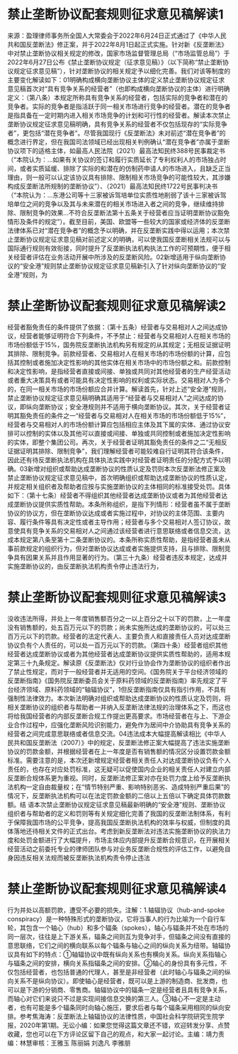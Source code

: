 # 禁止垄断协议配套规则征求意见稿解读1

来源：盈理律师事务所全国人大常委会于2022年6月24日正式通过了《中华人民共和国反垄断法》修正案，并于2022年8月1日起正式实施。针对新《反垄断法》中对禁止垄断协议相关规定的修改，国家市场监督管理总局（“市场监管总局”）于2022年6月27日公布《禁止垄断协议规定（征求意见稿）》（以下简称“禁止垄断协议规定征求意见稿”），针对垄断协议的相关规定予以细化完善。我们对该等制度的主要变化解读如下：01明确构成横向垄断协议主体的定义禁止垄断协议规定征求意见稿首次对“具有竞争关系的经营者”（也即构成横向垄断协议的主体）进行明确定义：（第八条）本规定所称具有竞争关系的经营者，包括实际的竞争者和潜在的竞争者。实际的竞争者是指活跃于同一相关市场进行竞争的经营者。潜在的竞争者是指具备在一定时期内进入相关市场竞争的计划和可行性的经营者。解读本次禁止垄断协议规定征求意见稿明确，具有竞争关系的经营者不仅包括现存的“实际竞争者”，更包括“潜在竞争者”。尽管我国现行《反垄断法》未对前述“潜在竞争者”的概念进行界定，但在我国司法领域已经出现相关判例确认“潜在竞争者”亦属于垄断协议项下的适格主体，如最高人民法院（2021）最高法知民终388号民事裁定书（“本院认为：…如果有关协议的签订和履行实质延长了专利权利人的市场独占时间，或者实质延缓、排除了实际的和潜在的仿制药申请人的市场进入，且缺乏正当理由，则一般可以认定该协议具有排除、限制相关市场竞争的可能性较大，其涉嫌构成反垄断法所规制的垄断协议”）、（2021）最高法知民终1722号民事判决书（“本院认为：…东港公司等十三家被诉驾培单位实质性地削弱了该十三家被诉驾培单位之间的竞争以及其与未来潜在的相关市场进入者之间的竞争，继续维持排除、限制竞争的效果…不符合反垄断法第十五条关于经营者应当证明垄断协议豁免情形及条件的规定”）。截至目前，美国、欧盟等一些较大的国家或经济体的反垄断法律体系已对“潜在竞争者”的概念予以明确，并在反垄断实践中得以运用；本次禁止垄断协议规定征求意见稿对前述定义的明确，可以使我国反垄断相关法规可以与国际通行规则有效衔接，同时提升了反垄断执法机构执法工作的可预期性，便于相关经营者评估在业务活动开展中所涉及的反垄断风险。02新增适用于纵向垄断协议的“安全港”规则禁止垄断协议规定征求意见稿新引入了针对纵向垄断协议的“安全港”规则，为

# 禁止垄断协议配套规则征求意见稿解读2

经营者豁免责任的条件提供了依据：（第十五条）经营者与交易相对人之间达成协议，经营者能够证明符合下列条件，不予禁止：经营者与交易相对人在相关市场的市场份额低于15%，国务院反垄断执法机构另有规定的从其规定；无相反证据证明其排除、限制竞争。前款经营者、交易相对人在相关市场的市场份额的计算，应包括其控制或者施加决定性影响的其他实体在相关市场中的市场份额之和。前款控制和决定性影响，是指经营者直接或间接、单独或共同对其他经营者的生产经营活动或者重大决策具有或者可能具有决定性影响的权利或实际状态。交易相对人为多个的，在同一相关市场的市场份额应合并计算。解读首先，针对上述“安全港”规则，禁止垄断协议规定征求意见稿明确其适用于“经营者与交易相对人”之间达成的协议，即纵向垄断协议；安全港规则并不适用于横向垄断协议。其次，关于经营者证明其豁免责任的条件之一“经营者与交易相对人在相关市场的市场份额低于15%”，经营者与交易相对人的市场份额计算应包括相应主体及其下属的实体、通过协议安排可以控制的实体以及其他可以直接或间接、单独或共同控制或者施加决定性影响的实体，即整个集团公司。再次，关于经营者证明其豁免责任的条件之二“无相反证据证明其排除、限制竞争”，我们理解经营者可能较难自行证明其符合该条件，因此还有待反垄断执法机构在具体执法实践中对经营者证明责任的分配方式予以明确。03新增对组织或帮助达成垄断协议的性质认定及罚则本次反垄断法修正案及禁止垄断协议规定征求意见稿中，首次明确组织或帮助达成垄断协议的性质认定，并规定相关组织者及帮助者应按与实施垄断协议的主体相同的标准接受处罚。具体如下：（第十七条）经营者不得组织其他经营者达成垄断协议或者为其他经营者达成垄断协议提供实质性帮助。本条所称组织，是指下列情形：经营者虽不属于垄断协议的协议方，但在垄断协议达成或者实施过程中，对协议的主体范围、主要内容、履行条件等具有决定性或者主导作用；经营者与多个交易相对人签订协议，故意使具有竞争关系的交易相对人之间通过该经营者进行意思联络或者信息交流，达成本规定第八条至第十二条垄断协议的。本条所称实质性帮助，是指经营者虽未从事前款规定的组织行为，但对垄断协议达成或者实施提供支持，且与排除、限制竞争具有因果关系并且作用显著的行为。（第三十九条）经营者违反本规定，达成并实施垄断协议的，由反垄断执法机构责令停止违法行为，

# 禁止垄断协议配套规则征求意见稿解读3

没收违法所得，并处上一年度销售额百分之一以上百分之十以下的罚款，上一年度没有销售额的，处五百万元以下的罚款；尚未实施所达成的垄断协议的，可以处三百万元以下的罚款。经营者的法定代表人、主要负责人和直接责任人员对达成垄断协议负有个人责任的，可以处一百万元以下的罚款。（第四十条）经营者组织其他经营者达成垄断协议或者为其他经营者达成垄断协议提供实质性帮助的，适用本规定第三十九条规定。解读原《反垄断法》仅对行业协会作为垄断协议的组织者作出了禁止性规定，而对于一般经营者并无适用的空间。《国务院关于平台经济领域的反垄断指南》《国务院反垄断委员会关于原料药领域的反垄断指南》率先规定了平台经济领域、原料药领域的“轴辐协议”，1但反垄断指南仅具有指引作用，不具有强制性法律效力。本次新法明确对组织或帮助达成垄断协议的性质认定及罚则，将相关垄断协议的组织者与帮助者一并纳入反垄断法律法规的治理体系之下，而这也将给我国经营者的内部反垄断合规工作提出更高要求。市场经营者在与上、下游企业合作过程中，应强化垄断风险识别能力，避免作为居间中介协助具有竞争关系的经营者之间完成意思联络或者信息交流。04违法成本大幅提高解读相比《中华人民共和国反垄断法（2007）》中的规定，反垄断法修正案大幅提高了违法实施垄断协议的罚款金额，并根据经营者在上一年度是否有销售额的情况区分设置罚款金额标准。需要注意的是，本次还新增规定经营者相关责任人对达成垄断协议负有个人责任的，也存在对应处罚标准，这无疑可以促使国内企业的相关责任人对建立内部反垄断合规体系更为重视。同时，反垄断法修正案对亦在处罚力度上给予反垄断执法机构一定自由裁量权；在“情节特别严重、影响特别恶劣、造成特别严重后果”的情况下，反垄断执法机构可以在法定罚款金额的二倍以上五倍以下确定具体罚款数额。结 语本次禁止垄断协议规定征求意见稿最新明确的“安全港”规则、垄断协议组织者与帮助者的定义和罚则等有关规定细化完善了我国的反垄断法制体系，有利于保障我国市场的公平竞争，提高我国反垄断执法机构的效率与权威，但制度的具体落地还待相关文件的正式出台。考虑到新反垄断法对违法实施垄断协议的执法力度和处罚金额进行了大幅提升，市场主体应内部提升反垄断合规意识，在开展相关经营活动之前委托专业的律师团队参与对业务反垄断合规性的评估工作，以避免自身因违反相关法规而被反垄断执法机构责令停止违法

# 禁止垄断协议配套规则征求意见稿解读4

行为并处以高额罚款，遭受不必要的损失。注解：1.轴辐协议（hub-and-spoke conspiracy）是一种特殊形式的垄断协议，它将当事人的行为比喻为一个自行车轮，其包含一个轴心（hub）和多个辐条（spokes），轴心与辐条并不处在市场的同一层次，往往是上下游关系，辐条之间则互为竞争对手，但辐条之间没有直接的意思联络，它们之间的横向联系以每个辐条与轴心之间的纵向关系为纽带。轴辐协议具有如下的特点：①轴辐协议中既有纵向关系也有横向关系。纵向关系指轴心与辐条之间的安排，横向关系指辐条之间的安排。②轴心的身份具有多元性，不仅包括经营者，也包括普通的代理人，甚至是非经营者（此时轴心与辐条之间的纵向关系不是纵向协议）。即使轴心是经营者，既可以是上游的制造商、批发商，也可以是下游的分销商、零售商。轴辐协议中的辐条一定是经营者且具有竞争关系，而轴心对它们来说只不过是实现间接信息交换的第三人。③轴心不一定是主动者，也有可能是多个辐条同时向轴心施压，要求后者与每个辐条采用相同的纵向安排。参考焦海涛：反垄断法上轴辐协议的法律性质，中国社会科学院研究生院学报，2020年第1期。无讼小编：如果您觉得这篇文章还不错，欢迎转发分享、点赞收藏，您也可以在下方评论区留下自己的观点，和大家一起讨论。主编：靖力责编：林慧审核：王雅玉 陈丽娟 刘逸凡 李雅朋

